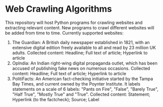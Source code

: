 # Web Crawling Algorithms
 This repository will host Python programs for crawling websites and extracting relevant content. New programs to crawl different websites will be added from time to time.
 Currently supported websites:
 1. The Guardian: A British daily newspaper established in 1821, with an extensive digital edition freely available to all and read by 23 million UK adults.
 				  Collected content: Headline; Full text of article; Hyperlink to article
 2. OpIndia: An Indian right-wing digital propaganda outlet, which has been accused of publishing fake news on numerous occasions.
 			 Collected content: Headline; Full text of article; Hyperlink to article
 3. PolitiFacts: An American fact-checking initiative started by the Tampa Bay Times, and current owned by the Poynter Institute. It labels statements on a scale of 6 labels:
 					"Pants on Fire", "False", "Barely True", "Half True", "Mostly True" and "True".
 				 Collected content: Statement; Hyperlink (to the factcheck); Source; Label
